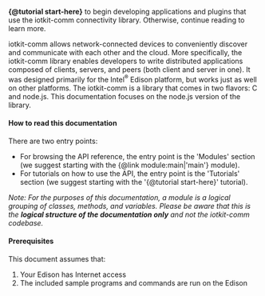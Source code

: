 **{@tutorial start-here}** to begin developing applications and plugins that use the iotkit-comm connectivity
library. Otherwise, continue reading to learn more.

iotkit-comm allows network-connected devices to conveniently discover and communicate
with each other and the cloud. More specifically, the iotkit-comm library enables developers to write distributed
applications composed of clients, servers, and peers (both client and server in one). It was designed primarily for
the Intel<sup>&reg;</sup> Edison platform, but works just as well on other platforms. The iotkit-comm is a library
that comes in two flavors: C and node.js. This documentation focuses on the node.js version of the library.

#### How to read this documentation

There are two entry points:
* For browsing the API reference, the entry point is the 'Modules' section (we suggest starting with the {@link
module:main|'main'} module).
* For tutorials on how to use the API, the entry point is the 'Tutorials' section (we suggest starting with the
'{@tutorial start-here}' tutorial).

*Note: For the purposes of this documentation, a module is a logical grouping of classes, methods,
and variables. Please be aware that this is the **logical structure of the documentation only**
and not the iotkit-comm codebase.*

#### Prerequisites

This document assumes that:
1. Your Edison has Internet access
1. The included sample programs and commands are run on the Edison